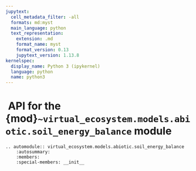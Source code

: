 ```yaml
---
jupytext:
  cell_metadata_filter: -all
  formats: md:myst
  main_language: python
  text_representation:
    extension: .md
    format_name: myst
    format_version: 0.13
    jupytext_version: 1.13.8
kernelspec:
  display_name: Python 3 (ipykernel)
  language: python
  name: python3
---
```


#  API for the {mod}`~virtual_ecosystem.models.abiotic.soil_energy_balance` module

```{eval-rst}
.. automodule:: virtual_ecosystem.models.abiotic.soil_energy_balance
    :autosummary:
    :members:
    :special-members: __init__
```
